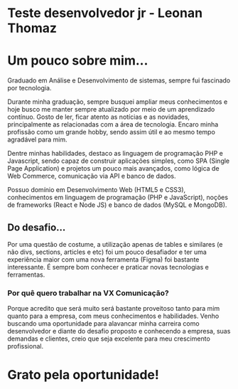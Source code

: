 # Teste desenvolvedor jr - Leonan Thomaz


# Um pouco sobre mim...

Graduado em Análise e Desenvolvimento de sistemas, sempre fui fascinado por tecnologia.

Durante minha graduação, sempre busquei ampliar meus conhecimentos e hoje busco me manter sempre atualizado por meio de um aprendizado contínuo. Gosto de ler, ficar atento as notícias e as novidades, principalmente as relacionadas com a área de tecnologia. Encaro minha profissão como um grande hobby, sendo assim útil e ao mesmo tempo agradável para mim.

Dentre minhas habilidades, destaco as linguagem de programação PHP e Javascript, sendo capaz de construir aplicações simples, como SPA (Single Page Application) e projetos um pouco mais avançados, como lógica de Web Commerce, comunicação via API e banco de dados.

Possuo domínio em Desenvolvimento Web (HTML5 e CSS3), conhecimentos em linguagem de programação (PHP e JavaScript), noções de frameworks (React e Node JS) e banco de dados (MySQL e MongoDB).

## Do desafio...

Por uma questão de costume, a utilização apenas de tables e similares (e não divs, sections, articles e etc) foi um pouco desafiador e ter uma experiência maior com uma nova ferramenta (Figma) foi bastante interessante. É sempre bom conhecer e praticar novas tecnologias e ferramentas.

### Por quê quero trabalhar na VX Comunicação?

Porque acredito que será muito será bastante proveitoso tanto para mim quanto para a empresa, com meus conhecimentos e habilidades. Venho buscando uma oportunidade para alavancar minha carreira como desenvolvedor e diante do desafio proposto e conhecendo a empresa, suas demandas e clientes, creio que seja excelente para meu crescimento profissional.

# Grato pela oportunidade! #




